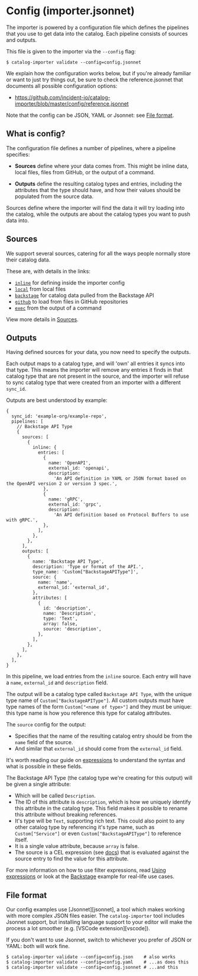 # Config (importer.jsonnet)

The importer is powered by a configuration file which defines the pipelines that
you use to get data into the catalog. Each pipeline consists of sources and
outputs.

This file is given to the importer via the `--config` flag:

```console
$ catalog-importer validate --config=config.jsonnet
```

We explain how the configuration works below, but if you're already familiar or
want to just try things out, be sure to check the reference.jsonnet that
documents all possible configuration options:

- https://github.com/incident-io/catalog-importer/blob/master/config/reference.jsonnet

Note that the config can be JSON, YAML or Jsonnet: see [File format](#file-format).

## What is config?

The configuration file defines a number of pipelines, where a pipeline
specifies:

- **Sources** define where your data comes from. This might be inline data, local
files, files from GitHub, or the output of a command.

- **Outputs** define the resulting catalog types and entries, including the
attributes that the type should have, and how their values should be populated
from the source data.

Sources define where the importer will find the data it will try loading into
the catalog, while the outputs are about the catalog types you want to push data
into.

## Sources

We support several sources, catering for all the ways people normally store
their catalog data.

These are, with details in the links:

- [`inline`](sources.md#inline) for defining inside the importer config
- [`local`](sources.md#local) from local files
- [`backstage`](sources.md#backstage) for catalog data pulled from the Backstage API
- [`github`](sources.md#github) to load from files in GitHub repositories
- [`exec`](sources.md#local) from the output of a command

View more details in [Sources](sources.md).

## Outputs

Having defined sources for your data, you now need to specify the outputs.

Each output maps to a catalog type, and will 'own' all entries it syncs into
that type. This means the importer will remove any entries it finds in that
catalog type that are not present in the source, and the importer will refuse to
sync catalog type that were created from an importer with a different `sync_id`.

Outputs are best understood by example:

```jsonnet
{
  sync_id: 'example-org/example-repo',
  pipelines: [
    // Backstage API Type
    {
      sources: [
        {
          inline: {
            entries: [
              {
                name: 'OpenAPI',
                external_id: 'openapi',
                description:
                  'An API definition in YAML or JSON format based on the OpenAPI version 2 or version 3 spec.',
              },
              {
                name: 'gRPC',
                external_id: 'grpc',
                description:
                  'An API definition based on Protocol Buffers to use with gRPC.',
              },
            ],
          },
        },
      ],
      outputs: [
        {
          name: 'Backstage API Type',
          description: 'Type or format of the API.',
          type_name: 'Custom["BackstageAPIType"]',
          source: {
            name: 'name',
            external_id: 'external_id',
          },
          attributes: [
            {
              id: 'description',
              name: 'Description',
              type: 'Text',
              array: false,
              source: 'description',
            },
          ],
        },
      ],
    },
  ],
}
```

In this pipeline, we load entries from the `inline` source. Each entry will have
a `name`, `external_id` and `description` field.

The output will be a catalog type called `Backstage API Type`, with the unique
type name of `Custom["BackstageAPIType"]`. All custom outputs must have type
names of the form `Custom["<name of type>"]` and they must be unique: this type
name is how you reference this type for catalog attributes.

The `source` config for the output:

- Specifies that the name of the resulting catalog entry should be from the
  `name` field of the source.
- And similar that `external_id` should come from the `external_id` field.

It's worth reading our guide on [expressions](expressions.md) to understand the
syntax and what is possible in these fields.

The Backstage API Type (the catalog type we're creating for this output) will be
given a single attribute:

- Which will be called `Description`.
- The ID of this attribute is `description`, which is how we uniquely identify
  this attribute in the catalog type. This field makes it possible to rename
  this attribute without breaking references.
- It's type will be `Text`, supporting rich text. This could also point to any
  other catalog type by referencing it's type name, such as `Custom["Service"]`
  or even `Custom["BackstageAPIType"]` to reference itself.
- It is a single value attribute, because `array` is false.
- The source is a CEL expression (see [docs](expressions.md)) that is evaluated
  against the source entry to find the value for this attribute.

For more information on how to use filter expressions, read [Using
expressions](expressions.md) or look at the [Backstage](backstage) example for
real-life use cases.

## File format

Our config examples use [Jsonnet][jsonnet], a tool which makes working with more
complex JSON files easier. The `catalog-importer` tool includes Jsonnet support,
but installing language support to your editor will make the process a lot
smoother (e.g. [VSCode extension][vscode]).

If you don't want to use Jsonnet, switch to whichever you prefer of JSON or
YAML: both will work fine.

```console
$ catalog-importer validate --config=config.json    # also works
$ catalog-importer validate --config=config.yaml    # ...as does this
$ catalog-importer validate --config=config.jsonnet # ...and this
```
